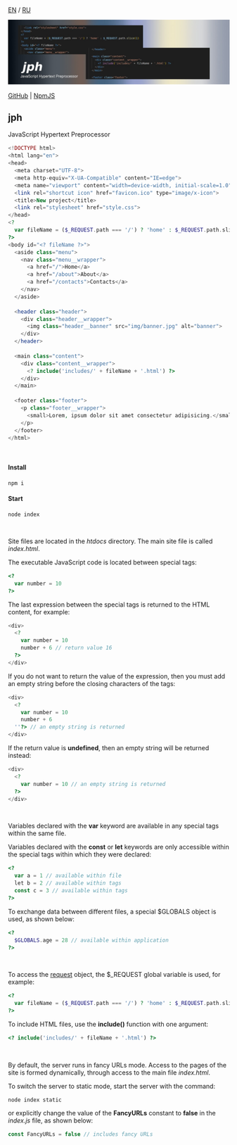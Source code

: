 <br>

[EN](https://github.com/reacton-js/jph/blob/main/README.md) / [RU](https://github.com/reacton-js/jph/blob/main/README_RU.md)

![jph](https://raw.githubusercontent.com/reacton-js/jph/main/logo.jpg)

[GitHub](https://github.com/reacton-js/jph) | [NpmJS](https://www.npmjs.com/package/jph)

## jph

JavaScript Hypertext Preprocessor

```php
<!DOCTYPE html>
<html lang="en">
<head>
  <meta charset="UTF-8">
  <meta http-equiv="X-UA-Compatible" content="IE=edge">
  <meta name="viewport" content="width=device-width, initial-scale=1.0">
  <link rel="shortcut icon" href="favicon.ico" type="image/x-icon">
  <title>New project</title>
  <link rel="stylesheet" href="style.css">
</head>
<?
  var fileName = ($_REQUEST.path === '/') ? 'home' : $_REQUEST.path.slice(1)
?>
<body id="<? fileName ?>">
  <aside class="menu">
    <nav class="menu__wrapper">
      <a href="/">Home</a>
      <a href="/about">About</a>
      <a href="/contacts">Contacts</a>
    </nav>
  </aside>

  <header class="header">
    <div class="header__wrapper">
      <img class="header__banner" src="img/banner.jpg" alt="banner">
    </div>
  </header>

  <main class="content">
    <div class="content__wrapper">
      <? include('includes/' + fileName + '.html') ?>
    </div>
  </main>
  
  <footer class="footer">
    <p class="footer__wrapper">
      <small>Lorem, ipsum dolor sit amet consectetur adipisicing.</small>
    </p>
  </footer>
</html>
```

<br>

#### Install

```
npm i
```

#### Start

```
node index
```

<br>

Site files are located in the *htdocs* directory. The main site file is called *index.html*.

The executable JavaScript code is located between special tags:

```php
<?
  var number = 10
?>
```

The last expression between the special tags is returned to the HTML content, for example:

```php
<div>
  <?
    var number = 10
    number + 6 // return value 16
  ?>
</div>
```

If you do not want to return the value of the expression, then you must add an empty string before the closing characters of the tags:

```php
<div>
  <?
    var number = 10
    number + 6
  ''?> // an empty string is returned
</div>
```

If the return value is **undefined**, then an empty string will be returned instead:

```php
<div>
  <?
    var number = 10 // an empty string is returned
  ?>
</div>
```

<br>

Variables declared with the **var** keyword are available in any special tags within the same file.

Variables declared with the **const** or **let** keywords are only accessible within the special tags within which they were declared:

```php
<?
  var a = 1 // available within file
  let b = 2 // available within tags
  const c = 3 // available within tags
?>
```

To exchange data between different files, a special $GLOBALS object is used, as shown below:

```php
<?
  $GLOBALS.age = 28 // available within application
?>
```

<br>

To access the [request](https://expressjs.com/en/api.html#req) object, the $_REQUEST global variable is used, for example:

```php
<?
  var fileName = ($_REQUEST.path === '/') ? 'home' : $_REQUEST.path.slice(1)
?>
```

To include HTML files, use the **include()** function with one argument:

```php
<? include('includes/' + fileName + '.html') ?>
```

<br>

By default, the server runs in fancy URLs mode. Access to the pages of the site is formed dynamically, through access to the main file *index.html*.

To switch the server to static mode, start the server with the command:

```
node index static
```

or explicitly change the value of the **FancyURLs** constant to **false** in the *index.js* file, as shown below:

```js
const FancyURLs = false // includes fancy URLs
```